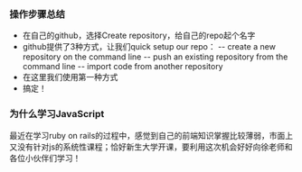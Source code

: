 ### 操作步骤总结
- 在自己的github，选择Create repository，给自己的repo起个名字
- github提供了3种方式，让我们quick setup our repo：
-- create a new repository on the command line
-- push an existing repository from the command line
-- import code from another repository
- 在这里我们使用第一种方式
- 搞定！


### 为什么学习JavaScript
最近在学习ruby on rails的过程中，感觉到自己的前端知识掌握比较薄弱，市面上又没有针对js的系统性课程；恰好新生大学开课，要利用这次机会好好向徐老师和各位小伙伴们学习！
